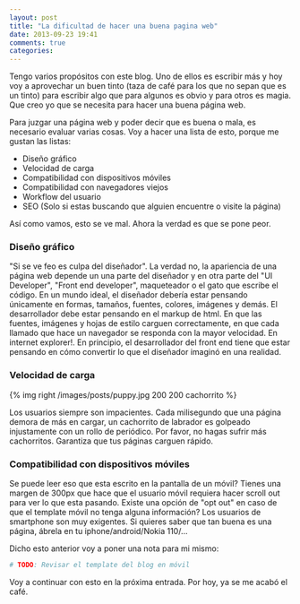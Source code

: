 ```yaml
---
layout: post
title: "La dificultad de hacer una buena pagina web"
date: 2013-09-23 19:41
comments: true
categories: 
---
```

Tengo varios propósitos con este blog. Uno de ellos es escribir más y hoy voy a aprovechar un buen tinto (taza de café para los que no sepan que es un tinto) para escribir algo que para algunos es obvio y para otros es magia. Que creo yo que se necesita para hacer una buena página web.

Para juzgar una página web y poder decir que es buena o mala, es necesario evaluar varias cosas. Voy a hacer una lista de esto, porque me gustan las listas:

+ Diseño gráfico
+ Velocidad de carga
+ Compatibilidad con dispositivos móviles
+ Compatibilidad con navegadores viejos
+ Workflow del usuario
+ SEO (Solo si estas buscando que alguien encuentre o visite la página)

Así como vamos, esto se ve mal. Ahora la verdad es que se pone peor.

### Diseño gráfico
"Si se ve feo es culpa del diseñador". La verdad no, la apariencia de una página web depende un una parte del diseñador y en otra parte del "UI Developer", "Front end developer", maqueteador o el gato que escribe el código. En un mundo ideal, el diseñador debería estar pensando únicamente en formas, tamaños, fuentes, colores, imágenes y demás. El desarrollador debe estar pensando en el markup de html. En que las fuentes, imágenes y hojas de estilo carguen correctamente, en que cada llamado que hace un navegador se responda con la mayor velocidad. En internet explorer!. En principio, el desarrollador del front end tiene que estar pensando en cómo convertir lo que el diseñador imaginó en una realidad.

### Velocidad de carga

{% img right /images/posts/puppy.jpg 200 200 cachorrito %}

Los usuarios siempre son impacientes. Cada milisegundo que una página demora de más en cargar, un cachorrito de labrador es golpeado injustamente con un rollo de periódico. Por favor, no hagas sufrir más cachorritos. Garantiza que tus páginas carguen rápido.

### Compatibilidad con dispositivos móviles

Se puede leer eso que esta escrito en la pantalla de un móvil? Tienes una margen de 300px que hace que el usuario móvil requiera hacer scroll out para ver lo que esta pasando. Existe una opción de "opt out" en caso de que el template móvil no tenga alguna información? Los usuarios de smartphone son muy exigentes. Si quieres saber que tan buena es una página, ábrela en tu iphone/android/Nokia 110/...

Dicho esto anterior voy a poner una nota para mi mismo:
```python
# TODO: Revisar el template del blog en móvil
```

Voy a continuar con esto en la próxima entrada. Por hoy, ya se me acabó el café. 

